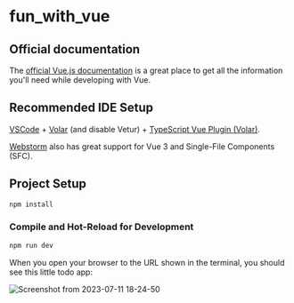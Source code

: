 # fun_with_vue

## Official documentation

The [official Vue.js documentation](https://vuejs.org/guide/introduction.html) is a great place to get all the
information you'll need while developing with Vue.

## Recommended IDE Setup

[VSCode](https://code.visualstudio.com/) + [Volar](https://marketplace.visualstudio.com/items?itemName=Vue.volar)
(and disable Vetur) +
[TypeScript Vue Plugin (Volar)](https://marketplace.visualstudio.com/items?itemName=Vue.vscode-typescript-vue-plugin).

[Webstorm](https://www.jetbrains.com/webstorm/) also has great support for Vue 3 and Single-File Components (SFC).

## Project Setup

```sh
npm install
```

### Compile and Hot-Reload for Development

```sh
npm run dev
```

When you open your browser to the URL shown in the terminal, you should see this little todo app:

![Screenshot from 2023-07-11 18-24-50](https://github.com/draialexis/fun_with_vue/assets/56820096/4c656e46-eefb-4800-93e4-11b60e2e75aa)
